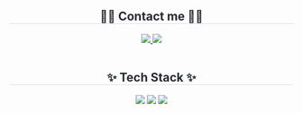 <div align= "center">
    <h2 style="border-bottom: 1px solid #d8dee4; color: #282d33;"> 🧑‍💻 Contact me 🧑‍💻 </h2>
    <div align= "center"> 
      <a href="https://lim-2.tistory.com/" target="_blank">
        <img src="https://img.shields.io/badge/Tistory-000000?style=for-the-badge&logo=Tistory&logoColor=white&link=https://lim-2.tistory.com/">
      </a>
      <a href="mailto:stonepagoda8@gmail.com"  target="_blank">
        <img src="https://img.shields.io/badge/Gmail-EA4335?style=for-the-badge&logo=Gmail&logoColor=white&link=mailto:stonepagoda8@gmail.com"/>
      </a>
    </div><br>
    
  

<div align= "center">
    <h2 style="border-bottom: 1px solid #d8dee4; color: #282d33;"> ✨ Tech Stack ✨ </h2>
    <div style="margin: 0 auto; text-align: center;" align= "center">
          <img src="https://img.shields.io/badge/React-61DAFB?style=for-the-badge&logo=react&logoColor=white">
          <img src="https://img.shields.io/badge/Next.js-4479A1?style=for-the-badge&logo=nextdotjs&logoColor=000000">
          <img src="https://img.shields.io/badge/typescript-A8B9CC?style=for-the-badge&logo=typescript&logoColor=3178C6">
    </div>
    </div><br>
<br>
